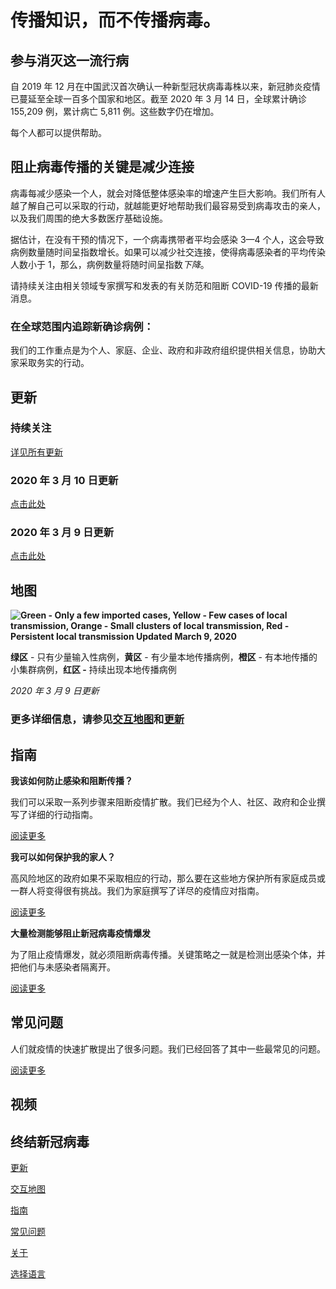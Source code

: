 # **传播知识，而不传播病毒。**

## **参与消灭这一流行病**

自 2019 年 12 月在中国武汉首次确认一种新型冠状病毒毒株以来，新冠肺炎疫情已蔓延至全球一百多个国家和地区。截至 2020 年 3 月 14 日，全球累计确诊 155,209 例，累计病亡 5,811 例。这些数字仍在增加。

每个人都可以提供帮助。

## **阻止病毒传播的关键是减少连接**

病毒每减少感染一个人，就会对降低整体感染率的增速产生巨大影响。我们所有人越了解自己可以采取的行动，就越能更好地帮助我们最容易受到病毒攻击的亲人，以及我们周围的绝大多数医疗基础设施。

据估计，在没有干预的情况下，一个病毒携带者平均会感染 3—4 个人，这会导致病例数量随时间呈指数增长。如果可以减少社交连接，使得病毒感染者的平均传染人数小于 1，那么，病例数量将随时间呈指数*下降*。

请持续关注由相关领域专家撰写和发表的有关防范和阻断 COVID-19 传播的最新消息。

### **在全球范围内追踪新确诊病例：**

我们的工作重点是为个人、家庭、企业、政府和非政府组织提供相关信息，协助大家采取务实的行动。

## **更新**

### 持续关注

[  详见所有更新](https://falcon-broccoli-6znn.squarespace.com/all-updates)

###   2020 年 3 月 10 日更新

[  点击此处](https://falcon-broccoli-6znn.squarespace.com/march-10-2020)

###   2020 年 3 月 9 日更新

[  点击此处](https://falcon-broccoli-6znn.squarespace.com/march-9-2020)



## **地图**

**![Green  - Only a few imported cases,  Yellow  - Few cases of local transmission,  Orange  - Small clusters of local transmission,  Red -  Persistent local transmission   Updated March 9, 2020](https://lh3.googleusercontent.com/2GoFBSnWwmBYgXn1egoTaaPn9V0EVNEwxG9NnY5yfR0HJbYwOC9HMjVSx0MTUxmGfKrc481lbQnkL1x9ssiMSXYYLKOAFBLtSdMg659Dvff5eDNDkUiGZu4gRR6EeBQWA97GOIRB)**

**绿区** - 只有少量输入性病例，**黄区** - 有少量本地传播病例，**橙区** - 有本地传播的小集群病例，**红区 -** 持续出现本地传播病例

*2020 年 3 月 9 日更新*

### **更多详细信息，请参见**[**交互地图**](https://falcon-broccoli-6znn.squarespace.com/map)**和**[**更新**](https://falcon-broccoli-6znn.squarespace.com/updates)

## **指南**

**我该如何防止感染和阻断传播？**

我们可以采取一系列步骤来阻断疫情扩散。我们已经为个人、社区、政府和企业撰写了详细的行动指南。

[阅读更多](https://falcon-broccoli-6znn.squarespace.com/guidelines)

 

**我可以如何保护我的家人？**

高风险地区的政府如果不采取相应的行动，那么要在这些地方保护所有家庭成员或一群人将变得很有挑战。我们为家庭撰写了详尽的疫情应对指南。

[阅读更多](https://falcon-broccoli-6znn.squarespace.com/guidelines)

 

**大量检测能够阻止新冠病毒疫情爆发**

﻿为了阻止疫情爆发，就必须阻断病毒传播。关键策略之一就是检测出感染个体，并把他们与未感染者隔离开。

[阅读更多](https://falcon-broccoli-6znn.squarespace.com/massive-testing-can-stop-coronavirus)

## **常见问题**

人们就疫情的快速扩散提出了很多问题。我们已经回答了其中一些最常见的问题。

[阅读更多](https://falcon-broccoli-6znn.squarespace.com/faq)

## **视频**

## **终结新冠病毒**

 [更新](https://falcon-broccoli-6znn.squarespace.com/updates)

  [ 交互地图](https://falcon-broccoli-6znn.squarespace.com/map)

  [指南](https://falcon-broccoli-6znn.squarespace.com/guidelines)

  [常见问题](https://falcon-broccoli-6znn.squarespace.com/faq)

  [关于](https://falcon-broccoli-6znn.squarespace.com/about)

  [选择语言](https://falcon-broccoli-6znn.squarespace.com/language)